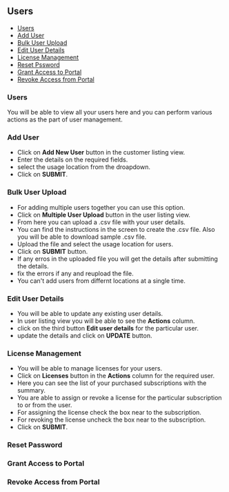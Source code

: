 ## Users
<!-- TOC -->

* [Users](/doc/users.md#users)  
* [Add User](/doc/users.md#add-user)  
* [Bulk User Upload](/doc/users.md#bulk-user-upload)  
* [Edit User Details](/doc/users.md#edit-user-details)  
* [License Management](/doc/users.md#license-management)  
* [Reset Pssword](/doc/users.md#reset-password)  
* [Grant Access to Portal](/doc/users.md#grant-access-to-portal)  
* [Revoke Access from Portal](/doc/users.md#revoke-access-from-portal)  
    
<!-- TOC -->

### Users  
You will be able to view all your users here and you can perform various actions as the part of user management.  

### Add User  
* Click on **Add New User** button in the customer listing view.  
* Enter the details on the required fields.  
* select the usage location from the droapdown.
* Click on **SUBMIT**.

### Bulk User Upload  
* For adding multiple users together you can use this option.  
* Click on **Multiple User Upload** button in the user listing view. 
* From here you can upload a .csv file with your user details.  
* You can find the instructions in the screen to create the .csv file. Also you will be able to download sample .csv file.  
* Upload the file and select the usage location for users.  
* Click on **SUBMIT** button.  
* If any erros in the uploaded file you will get the details after submitting the details.  
* fix the errors if any and reupload the file.  
* You can't add users from differnt locations at a single time.  


### Edit User Details  
* You will be able to update any existing user details.  
* In user listing view you will be able to see the **Actions** column.  
* click on the third button **Edit user details** for the particular user.  
* update the details and click on **UPDATE** button.  

### License Management  
* You will be able to manage licenses for your users.  
* Click on **Licenses** button in the **Actions** column for the required user.  
* Here you can see the list of your purchased subscriptions with the summary.   
* You are able to assign or revoke a license for the particular subscription to or from the user.  
* For assigning the license check the box near to the subscription.  
* For revoking the license uncheck the box near to the subscription.  
* Click on **SUBMIT**.  

### Reset Password  

### Grant Access to Portal  

### Revoke Access from Portal  


